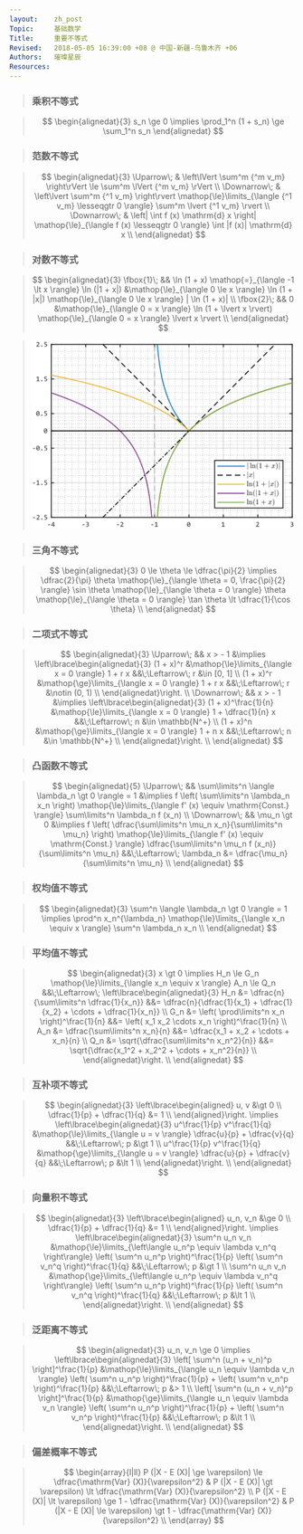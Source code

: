 ```yaml
---
layout:    zh_post
Topic:     基础数学
Title:     重要不等式
Revised:   2018-05-05 16:39:00 +08 @ 中国-新疆-乌鲁木齐 +06
Authors:   璀璨星辰
Resources:
---
```


> ### 乘积不等式

> $$
> \begin{alignedat}{3}
> s_n \ge 0 \implies \prod_1^n (1 + s_n) \ge \sum_1^n s_n
> \end{alignedat}
> $$
>

> ### 范数不等式

> $$
> \begin{alignedat}{3}
> \Uparrow\;   & \left\lVert \sum^m {^m v_m} \right\rVert \le \sum^m \lVert {^m v_m} \rVert \\
> \Downarrow\; & \left\lvert \sum^m {^1 v_m} \right\rvert \mathop{\le}\limits_{\langle {^1 v_m} \lesseqgtr 0 \rangle} \sum^m \lvert {^1 v_m} \rvert \\
> \Downarrow\; & \left| \int f (x) \mathrm{d} x \right| \mathop{\le}_{\langle f (x) \lesseqgtr 0 \rangle} \int |f (x)| \mathrm{d} x \\
> \end{alignedat}
> $$
>

> ### 对数不等式

> $$
> \begin{alignedat}{3}
> \fbox{1}\; && \ln (1 + x) \mathop{=}_{\langle -1 \lt x \rangle} \ln (|1 + x|) &\mathop{\le}_{\langle 0 \le x \rangle} \ln (1 + |x|) \mathop{\le}_{\langle 0 \le x \rangle} | \ln (1 + x)| \\
> \fbox{2}\; &&                                                               0 &\mathop{\le}_{\langle 0 = x \rangle} \ln (1 + \lvert x \rvert) \mathop{\le}_{\langle 0 = x \rangle} \lvert x \rvert \\
> \end{alignedat}
> $$
>

> ![max-width:360px;](figures/ABS_Logarithmic_Functions.svg)

> ### 三角不等式

> $$
> \begin{alignedat}{3}
> 0 \le \theta \le \dfrac{\pi}{2} \implies \dfrac{2}{\pi} \theta \mathop{\le}_{\langle \theta = 0, \frac{\pi}{2} \rangle} \sin \theta \mathop{\le}_{\langle \theta = 0 \rangle} \theta \mathop{\le}_{\langle \theta = 0 \rangle} \tan \theta \lt \dfrac{1}{\cos \theta} \\
> \end{alignedat}
> $$
>

> ### 二项式不等式

> $$
> \begin{alignedat}{3}
> \Uparrow\;   && x > - 1 &\implies \left\lbrace\begin{alignedat}{3}
>                                   (1 + x)^r &\mathop{\le}\limits_{\langle x = 0 \rangle} 1 + r x &&\;\Leftarrow\; r &\in [0, 1] \\
>                                   (1 + x)^r &\mathop{\ge}\limits_{\langle x = 0 \rangle} 1 + r x &&\;\Leftarrow\; r &\notin (0, 1) \\
>                                   \end{alignedat}\right. \\
> \Downarrow\; && x > - 1 &\implies \left\lbrace\begin{alignedat}{3}
>                                   (1 + x)^\frac{1}{n} &\mathop{\le}\limits_{\langle x = 0 \rangle} 1 + \dfrac{1}{n} x &&\;\Leftarrow\; n &\in \mathbb{N^+} \\
>                                             (1 + x)^n &\mathop{\ge}\limits_{\langle x = 0 \rangle} 1 + n x            &&\;\Leftarrow\; n &\in \mathbb{N^+} \\
>                                   \end{alignedat}\right. \\
> \end{alignedat}
> $$
>

> ### 凸函数不等式

> $$
> \begin{alignedat}{5}
> \Uparrow\;   && \sum\limits^n \langle \lambda_n \gt 0 \rangle = 1 &\implies f \left( \sum\limits^n \lambda_n x_n \right) \mathop{\le}\limits_{\langle f' (x) \equiv \mathrm{Const.} \rangle} \sum\limits^n \lambda_n f (x_n) \\
> \Downarrow\; &&                                       \mu_n \gt 0 &\implies f \left( \dfrac{\sum\limits^n \mu_n x_n}{\sum\limits^n \mu_n} \right) \mathop{\le}\limits_{\langle f' (x) \equiv \mathrm{Const.} \rangle} \dfrac{\sum\limits^n \mu_n f (x_n)}{\sum\limits^n \mu_n} &&\;\Leftarrow\; \lambda_n &= \dfrac{\mu_n}{\sum\limits^n \mu_n} \\
> \end{alignedat}
> $$
>

> ### 权均值不等式

> $$
> \begin{alignedat}{3}
> \sum^n \langle \lambda_n \gt 0 \rangle = 1 \implies \prod^n x_n^{\lambda_n} \mathop{\le}\limits_{\langle x_n \equiv x \rangle} \sum^n \lambda_n x_n \\
> \end{alignedat}
> $$
>

> ### 平均值不等式

> $$
> \begin{alignedat}{3}
> x \gt 0 \implies H_n \le G_n \mathop{\le}\limits_{\langle x_n \equiv x \rangle} A_n \le Q_n &&\;\Leftarrow\;
> \left\lbrace\begin{alignedat}{3}
> H_n &= \dfrac{n}{\sum\limits^n \dfrac{1}{x_n}}       &&= \dfrac{n}{\dfrac{1}{x_1} + \dfrac{1}{x_2} + \cdots + \dfrac{1}{x_n}} \\
> G_n &= \left( \prod\limits^n x_n \right)^\frac{1}{n} &&= \left( x_1 x_2 \cdots x_n \right)^\frac{1}{n} \\
> A_n &= \dfrac{\sum\limits^n x_n}{n}                  &&= \dfrac{x_1 + x_2 + \cdots + x_n}{n} \\
> Q_n &= \sqrt{\dfrac{\sum\limits^n x_n^2}{n}}         &&= \sqrt{\dfrac{x_1^2 + x_2^2 + \cdots + x_n^2}{n}} \\
> \end{alignedat}\right. \\
> \end{alignedat}
> $$
>

> ### 互补项不等式

> $$
> \begin{alignedat}{3}
> \left\lbrace\begin{aligned}
>                        u, v &\gt 0 \\
> \dfrac{1}{p} + \dfrac{1}{q} &= 1 \\
> \end{aligned}\right. \implies \left\lbrace\begin{alignedat}{3}
>                               u^\frac{1}{p} v^\frac{1}{q} &\mathop{\le}\limits_{\langle u = v \rangle} \dfrac{u}{p} + \dfrac{v}{q} &&\;\Leftarrow\; p &\gt 1  \\
>                               u^\frac{1}{p} v^\frac{1}{q} &\mathop{\ge}\limits_{\langle u = v \rangle} \dfrac{u}{p} + \dfrac{v}{q} &&\;\Leftarrow\; p &\lt 1 \\
>                               \end{alignedat}\right. \\
> \end{alignedat}
> $$
>

> ### 向量积不等式

> $$
> \begin{alignedat}{3}
> \left\lbrace\begin{aligned}
>                    u_n, v_n &\ge 0 \\
> \dfrac{1}{p} + \dfrac{1}{q} &= 1 \\
> \end{aligned}\right. \implies \left\lbrace\begin{alignedat}{3}
>                               \sum^n u_n v_n &\mathop{\le}\limits_{\left\langle u_n^p \equiv \lambda v_n^q \right\rangle} \left( \sum^n u_n^p \right)^\frac{1}{p} \left( \sum^n v_n^q \right)^\frac{1}{q} &&\;\Leftarrow\; p &\gt 1 \\
>                               \sum^n u_n v_n &\mathop{\ge}\limits_{\left\langle u_n^p \equiv \lambda v_n^q \right\rangle} \left( \sum^n u_n^p \right)^\frac{1}{p} \left( \sum^n v_n^q \right)^\frac{1}{q} &&\;\Leftarrow\; p &\lt 1 \\
>                               \end{alignedat}\right.  \\
> \end{alignedat}
> $$
>

> ### 泛距离不等式

> $$
> \begin{alignedat}{3}
> u_n, v_n \ge 0 \implies \left\lbrace\begin{alignedat}{3}
>                         \left[ \sum^n (u_n + v_n)^p \right]^\frac{1}{p} &\mathop{\le}\limits_{\langle u_n \equiv \lambda v_n \rangle} \left( \sum^n u_n^p \right)^\frac{1}{p} + \left( \sum^n v_n^p \right)^\frac{1}{p} &&\;\Leftarrow\; p &> 1 \\
>                         \left[ \sum^n (u_n + v_n)^p \right]^\frac{1}{p} &\mathop{\ge}\limits_{\langle u_n \equiv \lambda v_n \rangle} \left( \sum^n u_n^p \right)^\frac{1}{p} + \left( \sum^n v_n^p \right)^\frac{1}{p} &&\;\Leftarrow\; p &\lt 1 \\
>                         \end{alignedat}\right. \\
> \end{alignedat}
> $$
>

> ### 偏差概率不等式

> $$
> \begin{array}{l|ll}
> P (|X - E (X)| \ge \varepsilon) \le \dfrac{\mathrm{Var} (X)}{\varepsilon^2}     & P (|X - E (X)| \gt \varepsilon) \lt \dfrac{\mathrm{Var} (X)}{\varepsilon^2} \\
> P (|X - E (X)| \lt \varepsilon) \ge 1 - \dfrac{\mathrm{Var} (X)}{\varepsilon^2} & P (|X - E (X)| \le \varepsilon) \gt 1 - \dfrac{\mathrm{Var} (X)}{\varepsilon^2} \\
> \end{array}
> $$
>